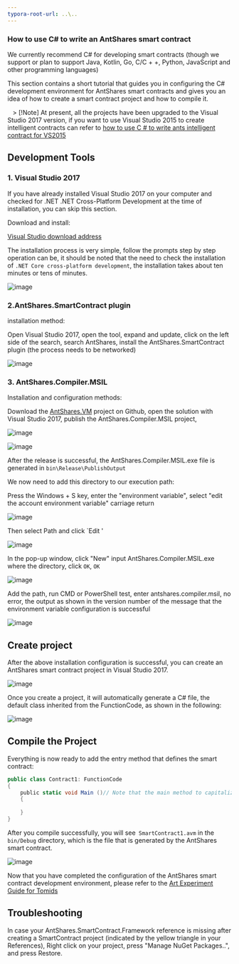 ```yaml
---
typora-root-url: ..\..
---
```


### How to use C# to write an AntShares smart contract

We currently recommend C# for developing smart contracts (though we support or plan to support Java, Kotlin, Go, C/C + +, Python, JavaScript and other programming languages)

This section contains a short tutorial that guides you in configuring the C# development environment for AntShares smart contracts and gives you an idea of ​​how to create a smart contract project and how to compile it.

   > [!Note] At present, all the projects have been upgraded to the Visual Studio 2017 version, if you want to use Visual Studio 2015 to create intelligent contracts can refer to [how to use C # to write ants intelligent contract for VS2015](getting-started-2015.md)

## Development Tools

### 1. Visual Studio 2017

If you have already installed Visual Studio 2017 on your computer and checked for .NET .NET Cross-Platform Development at the time of installation, you can skip this section.

Download and install:

[Visual Studio download address](https://www.visualstudio.com/products/visual-studio-community-vs)

The installation process is very simple, follow the prompts step by step operation can be, it should be noted that the need to check the installation of `.NET Core cross-platform development`, the installation takes about ten minutes or tens of minutes.

![image](http://docs.antshares.org/images/2017-06-02_18-18-13.jpg)

### 2.AntShares.SmartContract plugin

installation method:

Open Visual Studio 2017, open the tool, expand and update, click on the left side of the search, search AntShares, install the AntShares.SmartContract plugin (the process needs to be networked)

![image](http://docs.antshares.org/images/2017-06-02_18-28-37.jpg)

### 3. AntShares.Compiler.MSIL

Installation and configuration methods:

Download the [AntShares.VM](https://github.com/AntShares/AntShares.VM) project on Github, open the solution with Visual Studio 2017, publish the AntShares.Compiler.MSIL project,

![image](http://docs.antshares.org/images/2017-06-02_18-21-53.jpg)

![image](http://docs.antshares.org/images/2017-06-02_18-37-44.jpg)

After the release is successful, the AntShares.Compiler.MSIL.exe file is generated in `bin\Release\PublishOutput`

We now need to add this directory to our execution path:

Press the Windows + S key, enter the "environment variable", select "edit the account environment variable" carriage return

![image](http://docs.antshares.org/images/2017-06-07_12-07-03.png)

Then select Path and click `Edit '

![image](http://docs.antshares.org/images/2017-06-07_11-35-28.png)

In the pop-up window, click "New" input AntShares.Compiler.MSIL.exe where the directory, click `OK`, `OK`

![image](http://docs.antshares.org/images/2017-06-07_11-29-16.png)

Add the path, run CMD or PowerShell test, enter antshares.compiler.msil, no error, the output as shown in the version number of the message that the environment variable configuration is successful

![image](http://docs.antshares.org/images/2017-06-07_11-48-23.png)

## Create project

After the above installation configuration is successful, you can create an AntShares smart contract project in Visual Studio 2017.

![image](http://docs.antshares.org/images/2017-06-07_11-51-20.png)

Once you create a project, it will automatically generate a C# file, the default class inherited from the FunctionCode, as shown in the following:

![image](http://docs.antshares.org/images/2017-06-07_11-55-41.png)

## Compile the Project

Everything is now ready to add the entry method that defines the smart contract:

```c#
public class Contract1: FunctionCode
{
    public static void Main ()// Note that the main method to capitalize
    {
        
    }
}
```

After you compile successfully, you will see` SmartContract1.avm` in the `bin/Debug` directory, which is the file that is generated by the AntShares smart contract.

![image](http://docs.antshares.org/images/2017-05-11_13-21-21.jpg)

Now that you have completed the configuration of the AntShares smart contract development environment, please refer to the [Art Experiment Guide for Tomids](tutorial.md)

## Troubleshooting

In case your AntShares.SmartContract.Framework reference is missing after creating a SmartContract project (indicated by the yellow triangle in your References), Right click on your project, press "Manage NuGet Packages..", and press Restore.

